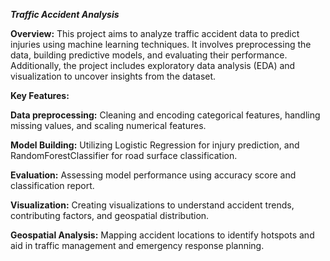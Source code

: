***Traffic Accident Analysis***

**Overview:**
This project aims to analyze traffic accident data to predict injuries using machine learning techniques. It involves preprocessing the data, building predictive models, and evaluating their performance. Additionally, the project includes exploratory data analysis (EDA) and visualization to uncover insights from the dataset.

**Key Features:**

**Data preprocessing:** Cleaning and encoding categorical features, handling missing values, and scaling numerical features.

**Model Building:** Utilizing Logistic Regression for injury prediction, and RandomForestClassifier for road surface classification.

**Evaluation:** Assessing model performance using accuracy score and classification report.

**Visualization:** Creating visualizations to understand accident trends, contributing factors, and geospatial distribution.

**Geospatial Analysis:** Mapping accident locations to identify hotspots and aid in traffic management and emergency response planning.
